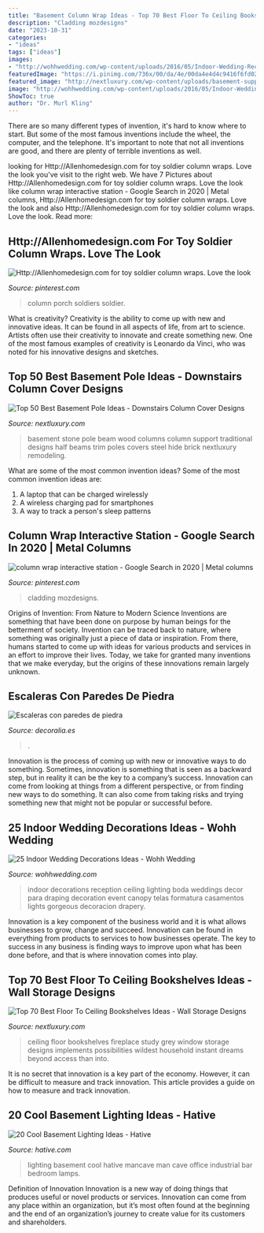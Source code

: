 ```yaml
---
title: "Basement Column Wrap Ideas - Top 70 Best Floor To Ceiling Bookshelves Ideas"
description: "Cladding mozdesigns"
date: "2023-10-31"
categories:
- "ideas"
tags: ["ideas"]
images:
- "http://wohhwedding.com/wp-content/uploads/2016/05/Indoor-Wedding-Reception-Decorations.jpg"
featuredImage: "https://i.pinimg.com/736x/00/da/4e/00da4e4d4c9416f6fd026cefca538f21.jpg"
featured_image: "http://nextluxury.com/wp-content/uploads/basement-support-beam-pole-ideas-half-stone-and-wood-millwork-trim.jpg"
image: "http://wohhwedding.com/wp-content/uploads/2016/05/Indoor-Wedding-Reception-Decorations.jpg"
ShowToc: true
author: "Dr. Murl Kling"
---
```



There are so many different types of invention, it's hard to know where to start. But some of the most famous inventions include the wheel, the computer, and the telephone. It's important to note that not all inventions are good, and there are plenty of terrible inventions as well.

	

		
looking for Http://Allenhomedesign.com for toy soldier column wraps. Love the look you've visit to the right web. We have 7 Pictures about Http://Allenhomedesign.com for toy soldier column wraps. Love the look like column wrap interactive station - Google Search in 2020 | Metal columns, Http://Allenhomedesign.com for toy soldier column wraps. Love the look and also Http://Allenhomedesign.com for toy soldier column wraps. Love the look. Read more:
		
    
## Http://Allenhomedesign.com For Toy Soldier Column Wraps. Love The Look

<img loading=lazy src="https://i.pinimg.com/736x/f9/cf/c1/f9cfc1a6b05d1a761d74568fbc099fd5--toy-soldiers-love-the.jpg" onerror="this.onerror=null;this.src='https://tse3.mm.bing.net/th?id=OIP.0rB468gUtMWZEFDp6n6kGQHaFj&amp;pid=15.1';" alt="Http://Allenhomedesign.com for toy soldier column wraps. Love the look">

_Source: pinterest.com_

>column porch soldiers soldier. 

	

What is creativity?
Creativity is the ability to come up with new and innovative ideas. It can be found in all aspects of life, from art to science. Artists often use their creativity to innovate and create something new. One of the most famous examples of creativity is Leonardo da Vinci, who was noted for his innovative designs and sketches.

    
## Top 50 Best Basement Pole Ideas - Downstairs Column Cover Designs

<img loading=lazy src="http://nextluxury.com/wp-content/uploads/basement-support-beam-pole-ideas-half-stone-and-wood-millwork-trim.jpg" onerror="this.onerror=null;this.src='https://tse2.mm.bing.net/th?id=OIP.iQ31RnM-U4evcdCUbgQwGwAAAA&amp;pid=15.1';" alt="Top 50 Best Basement Pole Ideas - Downstairs Column Cover Designs">

_Source: nextluxury.com_

>basement stone pole beam wood columns column support traditional designs half beams trim poles covers steel hide brick nextluxury remodeling. 

	

What are some of the most common invention ideas?
Some of the most common invention ideas are: 
1. A laptop that can be charged wirelessly
2. A wireless charging pad for smartphones
3. A way to track a person's sleep patterns

    
## Column Wrap Interactive Station - Google Search In 2020 | Metal Columns

<img loading=lazy src="https://i.pinimg.com/736x/00/da/4e/00da4e4d4c9416f6fd026cefca538f21.jpg" onerror="this.onerror=null;this.src='https://tse2.mm.bing.net/th?id=OIP.nGXb7eDizhQC0fLSZ-bexQHaL2&amp;pid=15.1';" alt="column wrap interactive station - Google Search in 2020 | Metal columns">

_Source: pinterest.com_

>cladding mozdesigns. 

	

Origins of Invention: From Nature to Modern Science
Inventions are something that have been done on purpose by human beings for the betterment of society. Invention can be traced back to nature, where something was originally just a piece of data or inspiration. From there, humans started to come up with ideas for various products and services in an effort to improve their lives. Today, we take for granted many inventions that we make everyday, but the origins of these innovations remain largely unknown.

    
## Escaleras Con Paredes De Piedra

<img loading=lazy src="https://www.decoralia.es/wp-content/uploads/escaleras-5.jpg" onerror="this.onerror=null;this.src='https://tse4.mm.bing.net/th?id=OIP.913S9HzCHEoURRTF--Cn5QAAAA&amp;pid=15.1';" alt="Escaleras con paredes de piedra">

_Source: decoralia.es_

>. 

	

Innovation is the process of coming up with new or innovative ways to do something. Sometimes, innovation is something that is seen as a backward step, but in reality it can be the key to a company’s success. Innovation can come from looking at things from a different perspective, or from finding new ways to do something. It can also come from taking risks and trying something new that might not be popular or successful before.

    
## 25 Indoor Wedding Decorations Ideas - Wohh Wedding

<img loading=lazy src="http://wohhwedding.com/wp-content/uploads/2016/05/Indoor-Wedding-Reception-Decorations.jpg" onerror="this.onerror=null;this.src='https://tse3.mm.bing.net/th?id=OIP.coJWt4Gv8vg0UHbbs1lh2gHaLH&amp;pid=15.1';" alt="25 Indoor Wedding Decorations Ideas - Wohh Wedding">

_Source: wohhwedding.com_

>indoor decorations reception ceiling lighting boda weddings decor para draping decoration event canopy telas formatura casamentos lights gorgeous decoracion drapery. 

	

Innovation is a key component of the business world and it is what allows businesses to grow, change and succeed. Innovation can be found in everything from products to services to how businesses operate. The key to success in any business is finding ways to improve upon what has been done before, and that is where innovation comes into play.

    
## Top 70 Best Floor To Ceiling Bookshelves Ideas - Wall Storage Designs

<img loading=lazy src="http://nextluxury.com/wp-content/uploads/fireplace-with-floor-to-ceiling-bookshelves-ideas-grey-study-room.jpg" onerror="this.onerror=null;this.src='https://tse4.mm.bing.net/th?id=OIP.I58eneuafNw9_9xb5hEfOgAAAA&amp;pid=15.1';" alt="Top 70 Best Floor To Ceiling Bookshelves Ideas - Wall Storage Designs">

_Source: nextluxury.com_

>ceiling floor bookshelves fireplace study grey window storage designs implements possibilities wildest household instant dreams beyond access than into. 

	

It is no secret that innovation is a key part of the economy. However, it can be difficult to measure and track innovation. This article provides a guide on how to measure and track innovation.

    
## 20 Cool Basement Lighting Ideas - Hative

<img loading=lazy src="http://hative.com/wp-content/uploads/2014/05/basement-lighting-ideas/17-mancave-lighting.jpg" onerror="this.onerror=null;this.src='https://tse1.mm.bing.net/th?id=OIP.Lv5P2XWwy28z3Ls7FBCDywHaJ4&amp;pid=15.1';" alt="20 Cool Basement Lighting Ideas - Hative">

_Source: hative.com_

>lighting basement cool hative mancave man cave office industrial bar bedroom lamps. 

	

Definition of Innovation
Innovation is a new way of doing things that produces useful or novel products or services. Innovation can come from any place within an organization, but it’s most often found at the beginning and the end of an organization’s journey to create value for its customers and shareholders.

